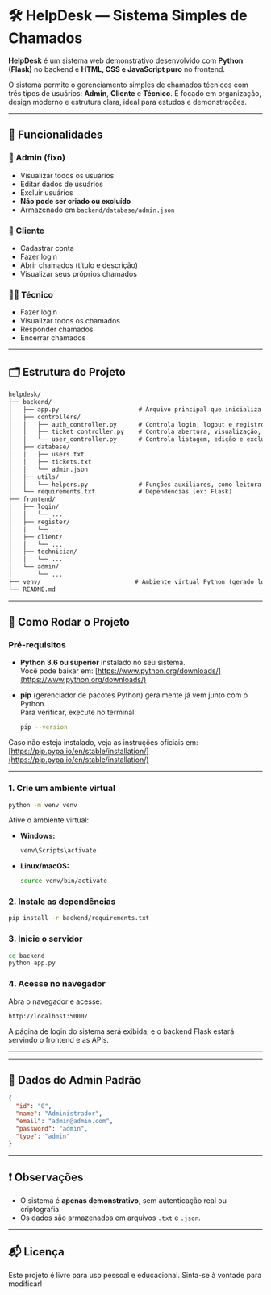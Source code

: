 # 🛠️ HelpDesk — Sistema Simples de Chamados

**HelpDesk** é um sistema web demonstrativo desenvolvido com **Python (Flask)** no backend e **HTML, CSS e JavaScript puro** no frontend.

O sistema permite o gerenciamento simples de chamados técnicos com três tipos de usuários: **Admin**, **Cliente** e **Técnico**. É focado em organização, design moderno e estrutura clara, ideal para estudos e demonstrações.

---

## 📌 Funcionalidades

### 👤 Admin (fixo)
- Visualizar todos os usuários
- Editar dados de usuários
- Excluir usuários
- **Não pode ser criado ou excluído**
- Armazenado em `backend/database/admin.json`

### 👤 Cliente
- Cadastrar conta
- Fazer login
- Abrir chamados (título e descrição)
- Visualizar seus próprios chamados

### 👨‍🔧 Técnico
- Fazer login
- Visualizar todos os chamados
- Responder chamados
- Encerrar chamados

---

## 🗂️ Estrutura do Projeto
```md
helpdesk/
├── backend/
│   ├── app.py                      # Arquivo principal que inicializa o Flask e serve frontend + backend
│   ├── controllers/
│   │   ├── auth_controller.py      # Controla login, logout e registro
│   │   ├── ticket_controller.py    # Controla abertura, visualização, resposta e fechamento de chamados
│   │   └── user_controller.py      # Controla listagem, edição e exclusão de usuários (admin)
│   ├── database/
│   │   ├── users.txt
│   │   ├── tickets.txt
│   │   └── admin.json
│   ├── utils/
│   │   └── helpers.py              # Funções auxiliares, como leitura e escrita de arquivos
│   └── requirements.txt            # Dependências (ex: Flask)
├── frontend/
│   ├── login/
│   │   └── ...
│   ├── register/
│   │   └── ...
│   ├── client/
│   │   └── ...
│   ├── technician/
│   │   └── ...
│   └── admin/
│       └── ...
├── venv/                          # Ambiente virtual Python (gerado localmente, não obrigatório no repositório)
└── README.md

```

---

## 🚀 Como Rodar o Projeto

### Pré-requisitos

- **Python 3.6 ou superior** instalado no seu sistema.  
  Você pode baixar em: [https://www.python.org/downloads/](https://www.python.org/downloads/)

- **pip** (gerenciador de pacotes Python) geralmente já vem junto com o Python.  
  Para verificar, execute no terminal:
    ```bash
    pip --version
    ````

Caso não esteja instalado, veja as instruções oficiais em: [https://pip.pypa.io/en/stable/installation/](https://pip.pypa.io/en/stable/installation/)

---

### 1. Crie um ambiente virtual

```bash
python -m venv venv
```

Ative o ambiente virtual:

* **Windows:**

  ```bash
  venv\Scripts\activate
  ```

* **Linux/macOS:**

  ```bash
  source venv/bin/activate
  ```

### 2. Instale as dependências

```bash
pip install -r backend/requirements.txt
```

### 3. Inicie o servidor

```bash
cd backend
python app.py
```

### 4. Acesse no navegador

Abra o navegador e acesse:

```
http://localhost:5000/
```

A página de login do sistema será exibida, e o backend Flask estará servindo o frontend e as APIs.

---

---

## 📎 Dados do Admin Padrão

```json
{
  "id": "0",
  "name": "Administrador",
  "email": "admin@admin.com",
  "password": "admin",
  "type": "admin"
}
```

---

## ❗ Observações

* O sistema é **apenas demonstrativo**, sem autenticação real ou criptografia.
* Os dados são armazenados em arquivos `.txt` e `.json`.

---

## 📬 Licença

Este projeto é livre para uso pessoal e educacional. Sinta-se à vontade para modificar!
